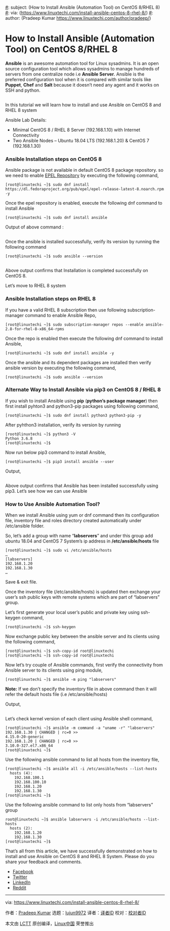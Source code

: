 [#]: collector: (lujun9972)
[#]: translator: ( )
[#]: reviewer: ( )
[#]: publisher: ( )
[#]: url: ( )
[#]: subject: (How to Install Ansible (Automation Tool) on CentOS 8/RHEL 8)
[#]: via: (https://www.linuxtechi.com/install-ansible-centos-8-rhel-8/)
[#]: author: (Pradeep Kumar https://www.linuxtechi.com/author/pradeep/)

How to Install Ansible (Automation Tool) on CentOS 8/RHEL 8
======

**Ansible** is an awesome automation tool for Linux sysadmins. It is an open source configuration tool which allows sysadmins to manage hundreds of servers from one centralize node i.e **Ansible Server**. Ansible is the preferred configuration tool when it is compared with similar tools like **Puppet**, **Chef** and **Salt** because it doesn’t need any agent and it works on SSH and python.

[![Install-Ansible-CentOS8-RHEL8][1]][2]

In this tutorial we will learn how to install and use Ansible on CentOS 8 and RHEL 8 system

Ansible Lab Details:

  * Minimal CentOS 8 / RHEL 8 Server (192.168.1.10) with Internet Connectivity
  * Two Ansible Nodes – Ubuntu 18.04 LTS (192.168.1.20) &amp; CentOS 7 (192.168.1.30)



### Ansible Installation steps on CentOS 8 

Ansible package is not available in default CentOS 8 package repository. so we need to enable [EPEL Repository][3] by executing the following command,

```
[root@linuxtechi ~]$ sudo dnf install https://dl.fedoraproject.org/pub/epel/epel-release-latest-8.noarch.rpm -y
```

Once the epel repository is enabled, execute the following dnf command to install Ansible

```
[root@linuxtechi ~]$ sudo dnf install ansible
```

Output of above command :

![dnf-install-ansible-centos8][1]

Once the ansible is installed successfully, verify its version by running the following command

```
[root@linuxtechi ~]$ sudo ansible --version
```

![Ansible-version-CentOS8][1]

Above output confirms that Installation is completed successfully on CentOS 8.

Let’s move to RHEL 8 system

### Ansible Installation steps on RHEL 8

If you have a valid RHEL 8 subscription then use following subscription-manager command to enable Ansible Repo,

```
[root@linuxtechi ~]$ sudo subscription-manager repos --enable ansible-2.8-for-rhel-8-x86_64-rpms
```

Once the repo is enabled then execute the following dnf command to install Ansible,

```
[root@linuxtechi ~]$ sudo dnf install ansible -y
```

Once the ansible and its dependent packages are installed then verify ansible version by executing the following command,

```
[root@linuxtechi ~]$ sudo ansible --version
```

### Alternate Way to Install Ansible via pip3 on CentOS 8 / RHEL 8

If you wish to install Ansible using **pip** (**python’s package manager**) then first install pyhton3 and python3-pip packages using following command,

```
[root@linuxtechi ~]$ sudo dnf install python3 python3-pip -y
```

After pyhthon3 installation, verify its version by running

```
[root@linuxtechi ~]$ python3 -V
Python 3.6.8
[root@linuxtechi ~]$
```

Now run below pip3 command to install Ansible,

```
[root@linuxtechi ~]$ pip3 install ansible --user
```

Output,

![Ansible-Install-pip3-centos8][1]

Above output confirms that Ansible has been installed successfully using pip3. Let’s see how we can use Ansible

### How to Use Ansible Automation Tool?

When we install Ansible using yum or dnf command then its configuration file, inventory file and roles directory created automatically under /etc/ansible folder.

So, let’s add a group with name “**labservers**” and under this group add ubuntu 18.04 and CentOS 7 System’s ip address in **/etc/ansible/hosts** file

```
[root@linuxtechi ~]$ sudo vi /etc/ansible/hosts
…
[labservers]
192.168.1.20
192.168.1.30
…
```

Save &amp; exit file.

Once the inventory file (/etc/ansible/hosts) is updated then exchange your user’s ssh public keys with remote systems which are part of “labservers” group.

Let’s first generate your local user’s public and private key using ssh-keygen command,

```
[root@linuxtechi ~]$ ssh-keygen
```

Now exchange public key between the ansible server and its clients using the following command,

```
[root@linuxtechi ~]$ ssh-copy-id root@linuxtechi
[root@linuxtechi ~]$ ssh-copy-id root@linuxtechi
```

Now let’s try couple of Ansible commands, first verify the connectivity from Ansible server to its clients using ping module,

```
[root@linuxtechi ~]$ ansible -m ping "labservers"
```

**Note:** If we don’t specify the inventory file in above command then it will refer the default hosts file (i.e /etc/ansible/hosts)

Output,

![ansible-ping-module-centos8][1]

Let’s check kernel version of each client using Ansible shell command,

```
[root@linuxtechi ~]$ ansible -m command -a "uname -r" "labservers"
192.168.1.30 | CHANGED | rc=0 >>
4.15.0-20-generic
192.168.1.20 | CHANGED | rc=0 >>
3.10.0-327.el7.x86_64
[root@linuxtechi ~]$
```

Use the following ansible command to list all hosts from the inventory file,

```
[root@linuxtechi ~]$ ansible all -i /etc/ansible/hosts --list-hosts
  hosts (4):
    192.168.100.1
    192.168.100.10
    192.168.1.20
    192.168.1.30
[root@linuxtechi ~]$
```

Use the following ansible command to list only hosts from “labservers” group

```
root@linuxtechi ~]$ ansible labservers -i /etc/ansible/hosts --list-hosts
  hosts (2):
    192.168.1.20
    192.168.1.30
[root@linuxtechi ~]$
```

That’s all from this article, we have successfully demonstrated on how to install and use Ansible on CentOS 8 and RHEL 8 System. Please do you share your feedback and comments.

  * [Facebook][4]
  * [Twitter][5]
  * [LinkedIn][6]
  * [Reddit][7]



--------------------------------------------------------------------------------

via: https://www.linuxtechi.com/install-ansible-centos-8-rhel-8/

作者：[Pradeep Kumar][a]
选题：[lujun9972][b]
译者：[译者ID](https://github.com/译者ID)
校对：[校对者ID](https://github.com/校对者ID)

本文由 [LCTT](https://github.com/LCTT/TranslateProject) 原创编译，[Linux中国](https://linux.cn/) 荣誉推出

[a]: https://www.linuxtechi.com/author/pradeep/
[b]: https://github.com/lujun9972
[1]: data:image/gif;base64,R0lGODlhAQABAIAAAAAAAP///yH5BAEAAAAALAAAAAABAAEAAAIBRAA7
[2]: http://www.linuxtechi.com/wp-content/uploads/2019/11/Install-Ansible-CentOS8-RHEL8.png
[3]: http://www.linuxtechi.com/enable-epel-repo-centos8-rhel8-server/
[4]: http://www.facebook.com/sharer.php?u=https%3A%2F%2Fwww.linuxtechi.com%2Finstall-ansible-centos-8-rhel-8%2F&t=How%20to%20Install%20Ansible%20%28Automation%20Tool%29%20on%20CentOS%208%2FRHEL%208
[5]: http://twitter.com/share?text=How%20to%20Install%20Ansible%20%28Automation%20Tool%29%20on%20CentOS%208%2FRHEL%208&url=https%3A%2F%2Fwww.linuxtechi.com%2Finstall-ansible-centos-8-rhel-8%2F&via=Linuxtechi
[6]: http://www.linkedin.com/shareArticle?mini=true&url=https%3A%2F%2Fwww.linuxtechi.com%2Finstall-ansible-centos-8-rhel-8%2F&title=How%20to%20Install%20Ansible%20%28Automation%20Tool%29%20on%20CentOS%208%2FRHEL%208
[7]: http://www.reddit.com/submit?url=https%3A%2F%2Fwww.linuxtechi.com%2Finstall-ansible-centos-8-rhel-8%2F&title=How%20to%20Install%20Ansible%20%28Automation%20Tool%29%20on%20CentOS%208%2FRHEL%208
